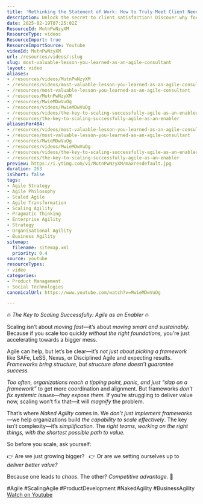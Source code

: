 ```yaml
---
title: 'Rethinking the Statement of Work: How to Truly Meet Client Needs Beyond the Contract'
description: Unlock the secret to client satisfaction! Discover why focusing on real needs, not just the SoW, is key to delivering lasting value in consulting.
date: 2025-02-19T07:25:02Z
ResourceId: MutnPwNzyXM
ResourceType: videos
ResourceImport: true
ResourceImportSource: Youtube
videoId: MutnPwNzyXM
url: /resources/videos/:slug
slug: most-valuable-lesson-you-learned-as-an-agile-consultant
layout: video
aliases:
- /resources/videos/MutnPwNzyXM
- /resources/videos/most-valuable-lesson-you-learned-as-an-agile-consultant
- /resources/most-valuable-lesson-you-learned-as-an-agile-consultant
- /resources/MutnPwNzyXM
- /resources/MwieMDwVuOg
- /resources/videos/MwieMDwVuOg
- /resources/videos/the-key-to-scaling-successfully-agile-as-an-enabler
- /resources/the-key-to-scaling-successfully-agile-as-an-enabler
aliasesFor404:
- /resources/videos/most-valuable-lesson-you-learned-as-an-agile-consultant
- /resources/most-valuable-lesson-you-learned-as-an-agile-consultant
- /resources/MwieMDwVuOg
- /resources/videos/MwieMDwVuOg
- /resources/videos/the-key-to-scaling-successfully-agile-as-an-enabler
- /resources/the-key-to-scaling-successfully-agile-as-an-enabler
preview: https://i.ytimg.com/vi/MutnPwNzyXM/maxresdefault.jpg
duration: 263
isShort: false
tags:
- Agile Strategy
- Agile Philosophy
- Scaled Agile
- Agile Transformation
- Scaling Agility
- Pragmatic Thinking
- Enterprise Agility
- Strategy
- Organisational Agility
- Business Agility
sitemap:
  filename: sitemap.xml
  priority: 0.4
source: youtube
resourceTypes:
- video
categories:
- Product Management
- Social Technologies
canonicalUrl: https://www.youtube.com/watch?v=MwieMDwVuOg

---
```

 🔥 *The Key to Scaling Successfully: Agile as an Enabler* 🔥  

Scaling isn’t about *moving fast*—it’s about *moving smart and sustainably.* Because if you scale too quickly *without the right foundations,* you're just accelerating towards a bigger mess.  

Agile can help, but let’s be clear—it’s *not just about picking a framework* like SAFe, LeSS, Nexus, or Disciplined Agile and expecting results. *Frameworks bring structure, but structure alone doesn’t guarantee success.*  

*Too often, organizations reach a tipping point, panic, and just “slap on a framework”* to get more coordination and alignment. But frameworks *don’t fix systemic issues—they expose them.* If you’re struggling to deliver value now, scaling won’t fix that—it will *magnify* the problem.  

That’s where *Naked Agility* comes in. We *don’t just implement frameworks*—we help organizations build *the capability to scale effectively*. The key isn’t complexity—it’s *simplification.* The *right teams, working on the right things, with the shortest possible path to value.*  

So before you scale, ask yourself:  

👉 Are we just growing bigger?  
👉 Or are we setting ourselves up to *deliver better value?*  

Because one leads to *chaos*. The other? *Competitive advantage.* 🚀  

#Agile #ScalingAgile #ProductDevelopment #NakedAgility #BusinessAgility 
 [Watch on Youtube](https://www.youtube.com/watch?v=MwieMDwVuOg)
